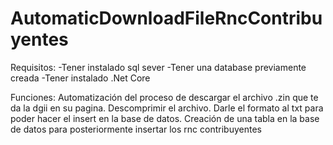 # AutomaticDownloadFileRncContribuyentes


Requisitos: 
-Tener instalado sql sever
-Tener una database previamente creada
-Tener instalado .Net Core


Funciones:
Automatización del proceso de descargar el archivo .zin que te da la dgii en su pagina.
Descomprimir el archivo.
Darle el formato al txt para poder hacer el insert en la base de datos.
Creación de una tabla en la base de datos para posteriormente insertar los rnc contribuyentes
